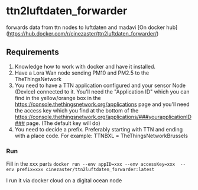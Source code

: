 # ttn2luftdaten_forwarder
forwards data from ttn nodes to luftdaten and madavi
[On docker hub] (https://hub.docker.com/r/cinezaster/ttn2luftdaten_forwarder/)

## Requirements
1. Knowledge how to work with docker and have it installed.
2. Have a Lora Wan node sending PM10 and PM2.5 to the TheThingsNetwork
3. You need to have a TTN application configured and your sensor Node (Device) connected to it. You'll need the "Application ID" which you can find in the yellow/orange box in the https://console.thethingsnetwork.org/applications page and you'll need the access key which you find at the bottom of the https://console.thethingsnetwork.org/applications/###yourapplicationID### page. (The default key will do) 
4. You need to decide a prefix. Preferably starting with TTN and ending with a place code. For example: TTNBXL = TheThingsNetworkBrussels

### Run
Fill in the xxx parts
```docker run --env appID=xxx --env accessKey=xxx  --env prefix=xxx cinezaster/ttn2luftdaten_forwarder:latest```

I run it via docker cloud on a digital ocean node
